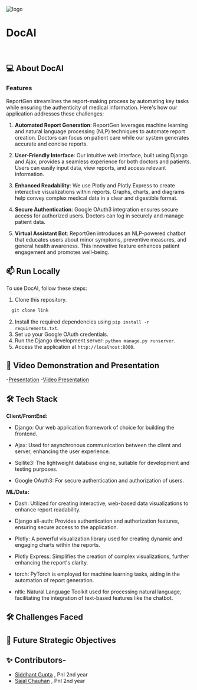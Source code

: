 ![logo](https://github.com/sajji18/TinkerQuest-24/blob/main/media/logo.jpeg)

#

<div align="center">

</div>

# DocAI

<br>

## 💻 About DocAI

### Features
ReportGen streamlines the report-making process by automating key tasks while ensuring the authenticity of medical information. Here's how our application addresses these challenges:

1. **Automated Report Generation**: ReportGen leverages machine learning and natural language processing (NLP) techniques to automate report creation. Doctors can focus on patient care while our system generates accurate and concise reports.

2. **User-Friendly Interface**: Our intuitive web interface, built using Django and Ajax, provides a seamless experience for both doctors and patients. Users can easily input data, view reports, and access relevant information.

3. **Enhanced Readability**: We use Plotly and Plotly Express to create interactive visualizations within reports. Graphs, charts, and diagrams help convey complex medical data in a clear and digestible format.

4. **Secure Authentication**: Google OAuth3 integration ensures secure access for authorized users. Doctors can log in securely and manage patient data.

5. **Virtual Assistant Bot**: ReportGen introduces an NLP-powered chatbot that educates users about minor symptoms, preventive measures, and general health awareness. This innovative feature enhances patient engagement and promotes well-being.



## 📫 Run Locally

To use DocAI, follow these steps:
1. Clone this repository.
```bash
  git clone link
```
2. Install the required dependencies using `pip install -r requirements.txt`.
3. Set up your Google OAuth credentials.
4. Run the Django development server: `python manage.py runserver`.
5. Access the application at
`http://localhost:8000`.

## 📖 Video Demonstration and Presentation

-[Presentation]()
-[Video Presentation]()


## 🛠️ Tech Stack

**Client/FrontEnd:**

- Django: Our web application framework of choice for building the frontend.

- Ajax: Used for asynchronous communication between the client and server, enhancing the user experience.

- Sqllite3: The lightweight database engine, suitable for development and testing purposes.

- Google OAuth3: For secure authentication and authorization of users.


**ML/Data:**

- Dash: Utilized for creating interactive, web-based data visualizations to enhance report readability.

- Django all-auth: Provides authentication and authorization features, ensuring secure access to the application.

- Plotly: A powerful visualization library used for creating dynamic and engaging charts within the reports.

- Plotly Express: Simplifies the creation of complex visualizations, further enhancing the report's clarity.

- torch: PyTorch is employed for machine learning tasks, aiding in the automation of report generation.

- nltk: Natural Language Toolkit used for processing natural language, facilitating the integration of text-based features like the chatbot.


## 🛠️ Challenges Faced


## 📃 Future Strategic Objectives


## ✨ Contributors-
- [Siddhant Gupta](https://github.com/SidWorks01) , PnI 2nd year
 - [Sajal Chauhan](https://github.com/sajji18) , PnI 2nd year

